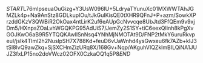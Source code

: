 $START$L76mIpseuaOuGizg+Y3UsW096lU+5LdryaTYunuXc01MXWWTAhJGMZLk4p+Na9AnStz8GDLkupIOu/tJkGulKisQE0tXHR9QFnJ+P+azm/SowkXPrzddGKzV3QWBiR2OkOax4ntLirK2uf6eAUpGcNvvcqe8UbJtd3FfQEm9v9xjDm5/HXnpsZOaLvhWGQKPG95AdUiS7/JemZy2S1SY+tiC6eexQIinh8kPgXvGOJKwO6aB9R5YTQQKAwIlSnNsq4YNhMjNMOTAt9D/FNP2tMkY6uruRkvpeuI/jsIk4TIml2h2NuslpSH7X788Kd+feuD6vUaWnhd4ysGwxeu6fk7AZb+kIJ3tSl8lvQ9awZkq+SjSXCHmZizURq8X/168Gv+Nqp/AKguhVIQZklmBILQiNA1JUJZ3fxLP15no2doVWcz02OFX0CzkaOQ1q5P8$END$